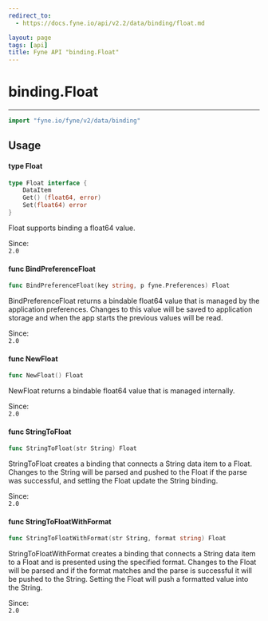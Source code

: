 ```yaml
---
redirect_to:
  - https://docs.fyne.io/api/v2.2/data/binding/float.md

layout: page
tags: [api]
title: Fyne API "binding.Float"
---
```



# binding.Float
---
```go
import "fyne.io/fyne/v2/data/binding"
```

## Usage

#### type Float

```go
type Float interface {
	DataItem
	Get() (float64, error)
	Set(float64) error
}
```

Float supports binding a float64 value.


<div class="since">Since: <code>
2.0</code></div>

#### func  BindPreferenceFloat

```go
func BindPreferenceFloat(key string, p fyne.Preferences) Float
```
BindPreferenceFloat returns a bindable float64 value that is managed by the application preferences. Changes to this value will be saved to application storage and when the app starts the previous values will be read.


<div class="since">Since: <code>
2.0</code></div>

#### func  NewFloat

```go
func NewFloat() Float
```
NewFloat returns a bindable float64 value that is managed internally.


<div class="since">Since: <code>
2.0</code></div>

#### func  StringToFloat

```go
func StringToFloat(str String) Float
```
StringToFloat creates a binding that connects a String data item to a Float. Changes to the String will be parsed and pushed to the Float if the parse was successful, and setting the Float update the String binding.


<div class="since">Since: <code>
2.0</code></div>

#### func  StringToFloatWithFormat

```go
func StringToFloatWithFormat(str String, format string) Float
```
StringToFloatWithFormat creates a binding that connects a String data item to a Float and is presented using the specified format. Changes to the Float will be parsed and if the format matches and the parse is successful it will be pushed to the String. Setting the Float will push a formatted value into the String.


<div class="since">Since: <code>
2.0</code></div>
